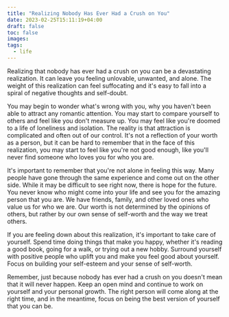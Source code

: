 ```yaml
---
title: "Realizing Nobody Has Ever Had a Crush on You"
date: 2023-02-25T15:11:19+04:00
draft: false
toc: false
images:
tags:
  - life
---
```


Realizing that nobody has ever had a crush on you can be a devastating realization. It can leave you feeling unlovable, unwanted, and alone. The weight of this realization can feel suffocating and it's easy to fall into a spiral of negative thoughts and self-doubt.

You may begin to wonder what's wrong with you, why you haven't been able to attract any romantic attention. You may start to compare yourself to others and feel like you don't measure up. You may feel like you're doomed to a life of loneliness and isolation. The reality is that attraction is complicated and often out of our control. It's not a reflection of your worth as a person, but it can be hard to remember that in the face of this realization, you may start to feel like you're not good enough, like you'll never find someone who loves you for who you are.

It's important to remember that you're not alone in feeling this way. Many people have gone through the same experience and come out on the other side. While it may be difficult to see right now, there is hope for the future. You never know who might come into your life and see you for the amazing person that you are. We have friends, family, and other loved ones who value us for who we are. Our worth is not determined by the opinions of others, but rather by our own sense of self-worth and the way we treat others.

If you are feeling down about this realization, it's important to take care of yourself. Spend time doing things that make you happy, whether it's reading a good book, going for a walk, or trying out a new hobby. Surround yourself with positive people who uplift you and make you feel good about yourself. Focus on building your self-esteem and your sense of self-worth.

Remember, just because nobody has ever had a crush on you doesn't mean that it will never happen. Keep an open mind and continue to work on yourself and your personal growth. The right person will come along at the right time, and in the meantime, focus on being the best version of yourself that you can be.


